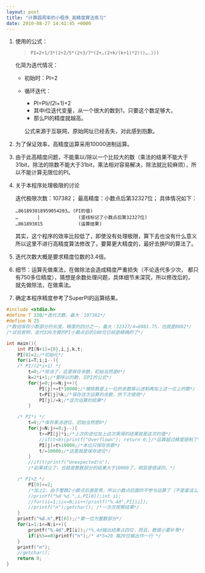 ```yaml
---
layout: post
title: "计算圆周率的小程序_高精度算法练习"
date: 2010-08-27 14:41:45 +0000
---
```


1. 使用的公式：

	> `PI=2+1/3*(2+2/5*(2+3/7*(2+…(2+k/(k+1)*2)))….)))`

	化简为迭代情况：

	- 初始时：PI=2
	- 循环迭代：
		- PI=PI*i/(2*i+1)+2
		- 其中i位迭代变量，从一个很大的数到1，只要这个数足够大，
		- 那么PI的精度就越高。

		公式来源于互联网，原始网址已经丢失，对此感到抱歉。

2. 为了保证效率，高精度运算采用10000进制运算。

3. 由于此高精度问题，不能乘以/除以一个比较大的数（乘法的结果不能大于31bit，除法的除数不能大于31bit，乘法相对容易解决，除法就比较麻烦），所以不能计算无限位的PI。

4. 关于本程序处理极限的讨论

	迭代极限次数：107382；
	最高精度：小数点后第32327位；
	具体情况如下：

	```
	…861893818959054203… (PI的值)
	…       |              (竖线标记了小数点后第32327位)
	…861893815             (运算结果)
	```

	其实，这个程序的效率比较低了，即使没有处理极限，算下去也没有什么意义
	所以这里不进行高精度算法修改了，要算更大精度的，最好去换PI的算法了。

5. 迭代次数大概是要求精度位数的3.4倍。

6. 细节：运算先做乘法，在做除法会造成精度严重损失（不论迭代多少次，
都只有750多位精度），猜想是余数处理问题，具体细节未深究，所以修改后的，
就先做除法，在做乘法。

7. 确定本程序精度参考了SuperPI的运算结果。

```c++
#include <stdio.h>
#define T 330/*迭代次数，最大：107382*/
#define N 25
/*数组保存小数部分的长度，精度的四分之一，最大：32327/4=8081.75，也就是8082*/
/*试验表明，迭代330次算的PI小数点后的100位已经是精确的了*/

int main(){
	int PI[N+1]={0},i,j,k,t;
	PI[0]=2;/*初始化*/
	for(i=T;i;i--){
	/* PI/(2*i+1) */
		t=0;/*除法了，这里保存余数，初始当然是0*/
		k=2*i+1;/*要除以的数，见PI的公式*/
		for(j=0;j<=N;j++){
			PI[j]+=t*10000;/*被除数是上一位的余数乘以进制再加上这一位上的数*/
			t=PI[j]%k;/*保存这次运算的余数，供下次使用*/
			PI[j]/=k;/*这次运算的结果*/
		}

	/* PI*i */
		t=0;/*保存乘法进位，初始当然是0*/
		for(j=N;j>=0;j--){
			t+=PI[j]*i;/*上次的进位加上这次乘得的结果就是这次的值*/
			//if(t<0){printf("Overflown"); return 0;}/*运算超过精度限制了*/
			PI[j]=t%10000;/*本位只保存余数*/
			t/=10000;/*这里就是保存进位*/
		}
		//if(t)printf("Unexpected!n");
		/*如果成立了，也就是整数部分的结果大于10000了，明显是错误的。*/

	/* PI+2 */
		PI[0]+=2;
		/*加上2，由于整数2小数点后面是零，所以小数点后面的不参与运算了（不是废话么？）。*/
		//printf("%d %d.",i,PI[0]);int ii;
		//for(ii=1;ii<=N;ii++)printf("%.4d",PI[ii]);
		//printf("n");getchar(); /*一次次观察结果*/
	}
	printf("%d.n",PI[0]);/*第一位为整数部分*/
	for(i=1;i<=N;i++){
		printf("%.4d",PI[i]);/*%.4d输出结果占四位，而且，数值小要补零*/
		if(i%5==0)printf("n");/* 4*5=20 每20位输出作一行 */
	}
	printf("n");
	//getchar();
	return 0;
}
```
